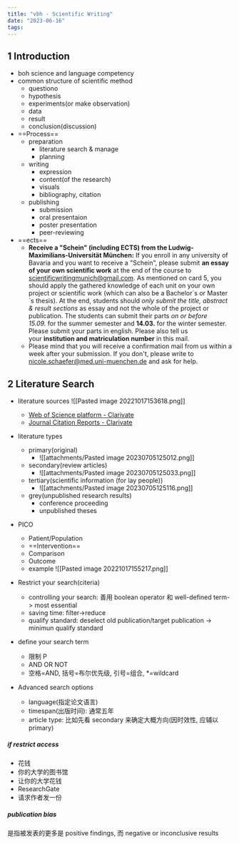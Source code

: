 ```yaml
---
title: "vbh - Scientific Writing"
date: "2023-06-16"
tags:
---
```


## 1 Introduction
- boh science and language competency
- common structure of scientific method
	- questiono
	- hypothesis
	- experiments(or make observation)
	- data
	- result
	- conclusion(discussion)
- ==Process==
	- preparation
		- literature search & manage
		- planning
	- writing
		- expression
		- content(of the research)
		- visuals
		- bibliography, citation
	- publishing
		- submission
		- oral presentaion
		- poster presentation
		- peer-reviewing
- ==ects==
	- **Receive a "Schein" (including ECTS) from the Ludwig-Maximilians-Universität München:** If you enroll in any university of Bavaria and you want to receive a "Schein", please submit **an essay of your own scientific work** at the end of the course to scientificwritingmunich@gmail.com. As mentioned on card 5, you should apply the gathered knowledge of each unit on your own project or scientific work (which can also be a Bachelor´s or Master´s thesis). At the end, students should *only submit the title, abstract & result sections* as essay and not the whole of the project or publication. The students can submit their parts *on or before 15.09.* for the summer semester and **14.03.** for the winter semester. Please submit your parts in english. Please also tell us your **institution and matriculation number** in this mail.
	- Please mind that you will receive a confirmation mail from us within a week after your submission. If you don't, please write to nicole.schaefer@med.uni-muenchen.de and ask for help.



## 2 Literature Search
- literature sources
	![[Pasted image 20221017153618.png]]
    - [Web of Science platform - Clarivate](https://clarivate.com/products/scientific-and-academic-research/research-discovery-and-workflow-solutions/webofscience-platform/)
    - [Journal Citation Reports - Clarivate](https://clarivate.com/products/scientific-and-academic-research/research-analytics-evaluation-and-management-solutions/journal-citation-reports/)

- literature types
	- primary(original)
    	- ![[attachments/Pasted image 20230705125012.png]]
	- secondary(review articles)
    	- ![[attachments/Pasted image 20230705125033.png]]
	- tertiary(scientific information (for lay people))
    	- ![[attachments/Pasted image 20230705125116.png]]
	- grey(unpublished research results)
    	- conference proceeding
    	- unpublished theses
- PICO
	- Patient/Population
	- ==Intervention==
	- Comparison
	- Outcome
	- example
    	 ![[Pasted image 20221017155217.png]]

- Restrict your search(citeria)
    - controlling your search: 善用 boolean operator 和 well-defined term-> most essential
    - saving time: filter->reduce
    - qualify standard: deselect old publication/target publication -> minimun qualify standard

- define your search term
    - 限制 P
    - AND OR NOT
    - 空格=AND, 括号=布尔优先级, 引号=组合, \*=wildcard

- Advanced search options
    - language(指定论文语言)
    - timespan(出版时间): 通常五年
    - article type: 比如先看 secondary 来确定大概方向(因时效性, 应辅以 primary)

##### if restrict access
- 花钱
- 你的大学的图书馆
- 让你的大学花钱
- ResearchGate
- 请求作者发一份

##### publication bias
是指被发表的更多是 positive findings, 而 negative or inconclusive results 
